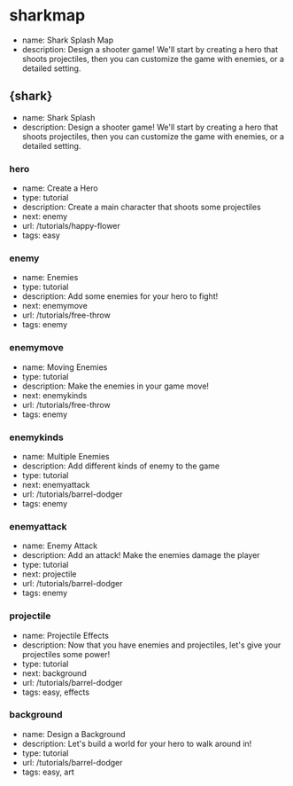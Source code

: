 # sharkmap
* name: Shark Splash Map
* description: Design a shooter game! We'll start by creating a hero that shoots projectiles, then you can customize the game with enemies, or a detailed setting.

## {shark}
* name: Shark Splash
* description: Design a shooter game! We'll start by creating a hero that shoots projectiles, then you can customize the game with enemies, or a detailed setting.

### hero

* name: Create a Hero
* type: tutorial
* description: Create a main character that shoots some projectiles
* next: enemy
* url: /tutorials/happy-flower
* tags: easy

### enemy

* name: Enemies
* type: tutorial
* description: Add some enemies for your hero to fight!
* next: enemymove
* url: /tutorials/free-throw
* tags: enemy

### enemymove

* name: Moving Enemies
* type: tutorial
* description: Make the enemies in your game move!
* next: enemykinds
* url: /tutorials/free-throw
* tags: enemy

### enemykinds

* name: Multiple Enemies
* description: Add different kinds of enemy to the game
* type: tutorial
* next: enemyattack
* url: /tutorials/barrel-dodger
* tags: enemy

### enemyattack

* name: Enemy Attack
* description: Add an attack! Make the enemies damage the player
* type: tutorial
* next: projectile
* url: /tutorials/barrel-dodger
* tags: enemy

### projectile

* name: Projectile Effects
* description: Now that you have enemies and projectiles, let's give your projectiles some power!
* type: tutorial
* next: background
* url: /tutorials/barrel-dodger
* tags: easy, effects

### background

* name: Design a Background
* description: Let's build a world for your hero to walk around in!
* type: tutorial
* url: /tutorials/barrel-dodger
* tags: easy, art